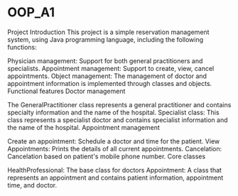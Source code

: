 # OOP_A1
 
Project Introduction
This project is a simple reservation management system, using Java programming language, including the following functions:

Physician management: Support for both general practitioners and specialists.
Appointment management: Support to create, view, cancel appointments.
Object management: The management of doctor and appointment information is implemented through classes and objects.
Functional features
Doctor management

The GeneralPractitioner class represents a general practitioner and contains specialty information and the name of the hospital.
Specialist class: This class represents a specialist doctor and contains specialist information and the name of the hospital.
Appointment management

Create an appointment: Schedule a doctor and time for the patient.
View Appointments: Prints the details of all current appointments.
Cancelation: Cancelation based on patient's mobile phone number.
Core classes

HealthProfessional: The base class for doctors
Appointment: A class that represents an appointment and contains patient information, appointment time, and doctor.
